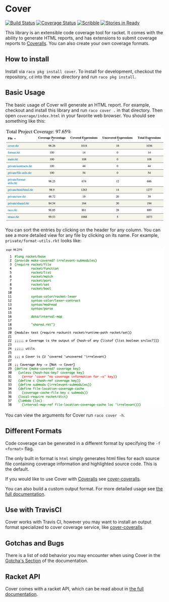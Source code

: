 # Cover
[![Build Status](https://img.shields.io/travis/florence/cover/master.svg)](https://travis-ci.org/florence/cover)
[![Coverage Status](https://img.shields.io/coveralls/florence/cover/master.svg)](https://coveralls.io/r/florence/cover?branch=master)
[![Scribble](https://img.shields.io/badge/Docs-Scribble-blue.svg)](http://pkg-build.racket-lang.org/doc/cover/index.html)
[![Stories in Ready](https://badge.waffle.io/florence/cover.png?label=ready&title=Ready)](https://waffle.io/florence/cover)

This library is an extensible code coverage tool for racket. It comes with the ability to generate
HTML reports, and has extensions to submit coverage reports to [Coveralls](https://coveralls.io/).
You can also create your own coverage formats.

## How to install

Install via `raco pkg install cover`. To install for development, checkout the repository, `cd` into
the new directory and run `raco pkg install`.

## Basic Usage

The basic usage of Cover will generate an HTML report. For example, checkout and install this
library and run `raco cover .` in that directory. Then open `coverage/index.html` in your favorite
web browser. You should see something like this:

![Example](index_example.png)

You can sort the entries by clicking on the header for any column. You can see a more detailed view
for any file by clicking on its name. For example, `private/format-utils.rkt` looks like:

![Example2](page_example.png)

You can view the arguments for Cover run `raco cover -h`.

## Different Formats

Code coverage can be generated in a different format by specifying the `-f <format>` flag.

The only built in format is `html` simply generates html files for each source file containing
coverage information and highlighted source code. This is the default.

If you would like to use Cover with [Coveralls](https://coveralls.io/) see
[cover-coveralls](https://github.com/rpless/cover-coveralls).

You can also build a custom output format. For more detailed usage see
[the full documentation](http://pkg-build.racket-lang.org/doc/cover/index.html).

## Use with TravisCI

Cover works with Travis CI, however you may want to install an output format specialized to cover
coverage service, like [cover-coveralls](https://github.com/rpless/cover-coveralls).

## Gotchas and Bugs

There is a list of odd behavior you may encounter when using Cover in the
[Gotcha's Section](http://pkg-build.racket-lang.org/doc/cover/basics.html#%28part._.Gotcha_s%29)
of the documentation.

## Racket API

Cover comes with a racket API, which can be read about in
[the full documentation](http://pkg-build.racket-lang.org/doc/cover/index.html).


